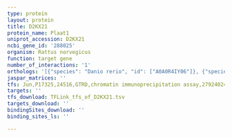 ```yaml
---
type: protein
layout: protein
title: D2KX21
protein_name: Plaat1
uniprot_accession: D2KX21
ncbi_gene_id: '288025'
organism: Rattus norvegicus
function: target gene
number_of_interactions: '1'
orthologs: '[{"species": "Danio rerio", "id": ["A0A0R4IY06"]}, {"species": "Mus musculus", "id": ["<a href=\"/protein/a0a0r4j130\">A0A0R4J130</a>"]}]'
jaspar_matrices: ''
tfs: Jun,P17325,24516,GTRD,chromatin immunoprecipitation assay,27924024%5Buid%5D,No
targets: ''
tfs_download: TFLink_tfs_of_D2KX21.tsv
targets_download: ''
bindingSites_download: ''
binding_sites_ls: ''

---
```

